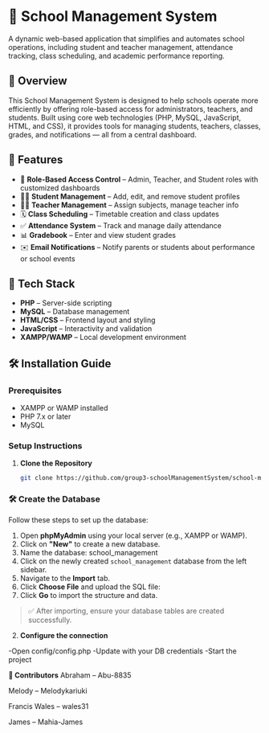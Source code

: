 # 🏫 School Management System

A dynamic web-based application that simplifies and automates school operations, including student and teacher management, attendance tracking, class scheduling, and academic performance reporting.

## 📖 Overview

This School Management System is designed to help schools operate more efficiently by offering role-based access for administrators, teachers, and students. Built using core web technologies (PHP, MySQL, JavaScript, HTML, and CSS), it provides tools for managing students, teachers, classes, grades, and notifications — all from a central dashboard.

## 🚀 Features

- 🔐 **Role-Based Access Control** – Admin, Teacher, and Student roles with customized dashboards  
- 👩‍🎓 **Student Management** – Add, edit, and remove student profiles  
- 👨‍🏫 **Teacher Management** – Assign subjects, manage teacher info  
- 🗓 **Class Scheduling** – Timetable creation and class updates  
- ✅ **Attendance System** – Track and manage daily attendance  
- 📊 **Gradebook** – Enter and view student grades  
- ✉️ **Email Notifications** – Notify parents or students about performance or school events

## 🧰 Tech Stack

- **PHP** – Server-side scripting  
- **MySQL** – Database management  
- **HTML/CSS** – Frontend layout and styling  
- **JavaScript** – Interactivity and validation  
- **XAMPP/WAMP** – Local development environment

## 🛠️ Installation Guide

### Prerequisites
- XAMPP or WAMP installed
- PHP 7.x or later
- MySQL

### Setup Instructions

1. **Clone the Repository**
   ```bash
   git clone https://github.com/group3-schoolManagementSystem/school-management-system.git

### 🛠️ Create the Database

Follow these steps to set up the database:

1. Open **phpMyAdmin** using your local server (e.g., XAMPP or WAMP).
2. Click on **"New"** to create a new database.
3. Name the database: school_management
4. Click on the newly created `school_management` database from the left sidebar.
5. Navigate to the **Import** tab.
6. Click **Choose File** and upload the SQL file:
7. Click **Go** to import the structure and data.

> ✅ After importing, ensure your database tables are created successfully.

2. **Configure the connection**
 
-Open config/config.php
-Update with your DB credentials
-Start the project

**🤝 Contributors**
Abraham – Abu-8835

Melody – Melodykariuki

Francis Wales – wales31

James – Mahia-James


